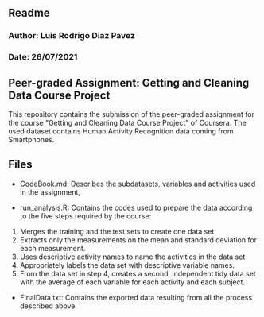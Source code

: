 
## Readme
### Author: Luis Rodrigo Diaz Pavez
### Date: 26/07/2021


## Peer-graded Assignment: Getting and Cleaning Data Course Project
This repository contains the submission of the peer-graded assignment for the course "Getting and Cleaning Data Course Project" of Coursera. The used dataset contains Human Activity Recognition data coming from Smartphones.

## Files
- CodeBook.md: Describes the subdatasets, variables and activities used in the assignment,

- run_analysis.R: Contains the codes used to prepare the data according to the five steps required by the course:
1) Merges the training and the test sets to create one data set.
2) Extracts only the measurements on the mean and standard deviation for each measurement.
3) Uses descriptive activity names to name the activities in the data set
4) Appropriately labels the data set with descriptive variable names.
5) From the data set in step 4, creates a second, independent tidy data set with the average of each variable for each activity and each subject.

- FinalData.txt: Contains the exported data resulting from all the process described above. 
